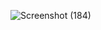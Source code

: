 ![Screenshot (184)](https://github.com/drswap/Autotesting_7/assets/130910564/40f8245b-03c7-4261-b7bf-1e8c4595ba38)

